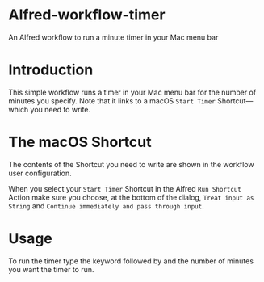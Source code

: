 # Alfred-workflow-timer
An Alfred workflow to run a minute timer in your Mac menu bar

# Introduction

This simple workflow runs a timer in your Mac menu bar for the number of minutes you specify. Note that it links to a macOS `Start Timer` Shortcut—which you need to write.

# The macOS Shortcut

The contents of the Shortcut you need to write are shown in the workflow user configuration.

When you select your `Start Timer` Shortcut in the Alfred `Run Shortcut` Action make sure you choose, at the bottom of the dialog, `Treat input as String` and `Continue immediately and pass through input`.

# Usage

To run the timer type the keyword followed by <space> and the number of minutes you want the timer to run.
